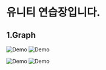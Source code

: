 # 유니티 연습장입니다.



## 1.Graph

![Demo](gifs/Movie\_001.gif) ![Demo](gifs/Movie\_002.gif)

![Demo](gifs/Movie\_003.gif) ![Demo](gifs/Movie\_004.gif)



